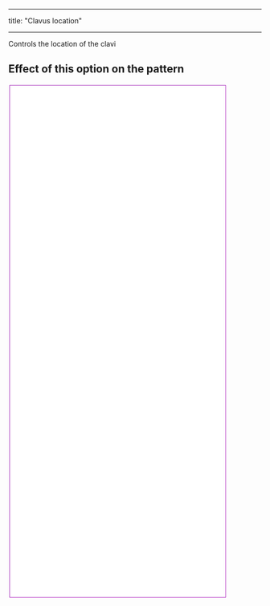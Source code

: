 - - -
title: "Clavus location"
- - -

Controls the location of the clavi

## Effect of this option on the pattern

![This image shows the effect of this option by superimposing several variants that have a different value for this option](tiberius_clavuslocation_sample.svg "Effect of this option on the pattern")
